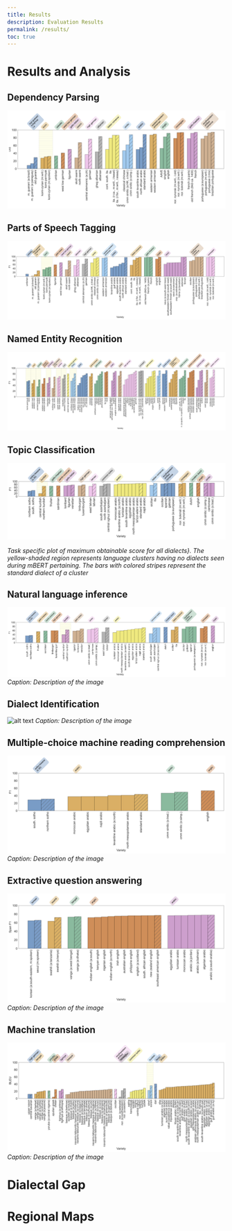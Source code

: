 ```yaml
---
title: Results
description: Evaluation Results
permalink: /results/
toc: true
---
```


# Results and Analysis

## Dependency Parsing

![alt text](assets/theme/images/results/dep.png)

## Parts of Speech Tagging
![alt text](assets/theme/images/results/pos.png)

## Named Entity Recognition
![alt text](assets/theme/images/results/ner.png)

## Topic Classification

![alt text](assets/theme/images/results/topic.png)

*Task specific plot of maximum obtainable score for all dialects}. The yellow-shaded region represents language clusters having no dialects seen during mBERT pertaining. The bars with colored stripes represent the standard dialect of a cluster*


## Natural language inference
![alt text](assets/theme/images/results/nli.png)
*Caption: Description of the image*

## Dialect Identification
![alt text](assets/theme/images/results/di)
*Caption: Description of the image*

## Multiple-choice machine reading comprehension
![alt text](assets/theme/images/results/rcmc.png)
*Caption: Description of the image*



## Extractive question answering
![alt text](assets/theme/images/results/sdqa-test.png)
*Caption: Description of the image*


## Machine translation
![alt text](assets/theme/images/results/mt-dialect.png)
*Caption: Description of the image*


# Dialectal Gap


# Regional Maps